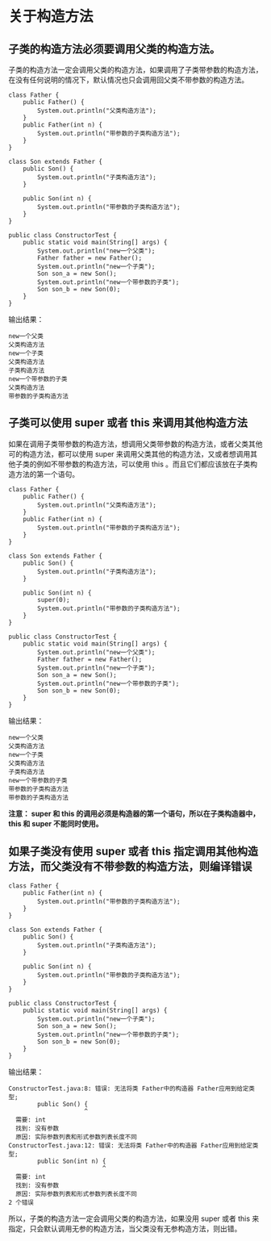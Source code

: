# 关于构造方法

## 子类的构造方法必须要调用父类的构造方法。

子类的构造方法一定会调用父类的构造方法，如果调用了子类带参数的构造方法，在没有任何说明的情况下，默认情况也只会调用回父类不带参数的构造方法。

```
class Father {
	public Father() {
		System.out.println("父类构造方法");
	}
	public Father(int n) {
		System.out.println("带参数的子类构造方法");
	}
}

class Son extends Father {
	public Son() {
		System.out.println("子类构造方法");
	}

	public Son(int n) {
		System.out.println("带参数的子类构造方法");
	}
}

public class ConstructorTest {
	public static void main(String[] args) {
		System.out.println("new一个父类");
		Father father = new Father();
		System.out.println("new一个子类");
		Son son_a = new Son();
		System.out.println("new一个带参数的子类");
		Son son_b = new Son(0);
	}
}
```

输出结果：

```
new一个父类
父类构造方法
new一个子类
父类构造方法
子类构造方法
new一个带参数的子类
父类构造方法
带参数的子类构造方法
```

## 子类可以使用 super 或者 this 来调用其他构造方法

如果在调用子类带参数的构造方法，想调用父类带参数的构造方法，或者父类其他 可的构造方法，都可以使用 super 来调用父类其他的构造方法，又或者想调用其他子类的例如不带参数的构造方法，可以使用 this 。而且它们都应该放在子类构造方法的第一个语句。

```
class Father {
	public Father() {
		System.out.println("父类构造方法");
	}
	public Father(int n) {
		System.out.println("带参数的子类构造方法");
	}
}

class Son extends Father {
	public Son() {
		System.out.println("子类构造方法");
	}

	public Son(int n) {
		super(0);
		System.out.println("带参数的子类构造方法");
	}
}

public class ConstructorTest {
	public static void main(String[] args) {
		System.out.println("new一个父类");
		Father father = new Father();
		System.out.println("new一个子类");
		Son son_a = new Son();
		System.out.println("new一个带参数的子类");
		Son son_b = new Son(0);
	}
}
```

输出结果：

```
new一个父类
父类构造方法
new一个子类
父类构造方法
子类构造方法
new一个带参数的子类
带参数的子类构造方法
带参数的子类构造方法
```

**注意： super 和 this 的调用必须是构造器的第一个语句，所以在子类构造器中， this 和 super 不能同时使用。**

## 如果子类没有使用 super 或者 this 指定调用其他构造方法，而父类没有不带参数的构造方法，则编译错误

```
class Father {
	public Father(int n) {
		System.out.println("带参数的子类构造方法");
	}
}

class Son extends Father {
	public Son() {
		System.out.println("子类构造方法");
	}

	public Son(int n) {
		System.out.println("带参数的子类构造方法");
	}
}

public class ConstructorTest {
	public static void main(String[] args) {
		System.out.println("new一个子类");
		Son son_a = new Son();
		System.out.println("new一个带参数的子类");
		Son son_b = new Son(0);
	}
}
```

输出结果：

```
ConstructorTest.java:8: 错误: 无法将类 Father中的构造器 Father应用到给定类型;
        public Son() {
                     ^
  需要: int
  找到: 没有参数
  原因: 实际参数列表和形式参数列表长度不同
ConstructorTest.java:12: 错误: 无法将类 Father中的构造器 Father应用到给定类型;
        public Son(int n) {
                          ^
  需要: int
  找到: 没有参数
  原因: 实际参数列表和形式参数列表长度不同
2 个错误
```

所以，子类的构造方法一定会调用父类的构造方法，如果没用 super 或者 this 来指定，只会默认调用无参的构造方法，当父类没有无参构造方法，则出错。

